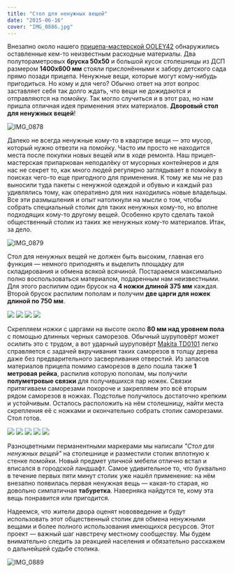 ```yaml
---
title: "Стол для ненужных вещей"
date: "2015-06-16"
cover: "IMG_0886.jpg"
---
```


Внезапно около нашего [прицепа-мастерской OOLEY42](/practice/ooley42/) обнаружились оставленные кем-то неизвестным расходные материалы. Два полутораметровых **бруска 50х50** и большой кусок столешницы из ДСП размером **1400х600 мм** стояли прислонёнными к забору детского сада прямо позади прицепа. Ненужные вещи, которые могут кому-нибудь пригодиться. Но кому и для чего? Обычно ответ на этот вопрос заставляет себя так долго ждать, что вещи не дожидаются и отправляются на помойку. Так могло случиться и в этот раз, но нам пришла отличная идея применения этих материалов. **Дворовый стол для ненужных вещей**!

![IMG_0878](./images/IMG_0878.jpg)

Далеко не всегда ненужные кому-то в квартире вещи — это мусор, который нужно отвезти на помойку. Часто им просто не находится места после покупки новых вещей или в ходе ремонта. Наш прицеп-мастерская припаркован неподалёку от мусорных контейнеров и для нас не секрет то, как много людей регулярно заглядывает в помойку в поисках чего-то еще пригодного для применения. К тому же мы не раз выносили туда пакеты с ненужной одеждой и обувью и каждый раз удивлялись тому, как оперативно для них находились новые владельцы. Все эти размышления и опыт натолкнули на мысли о том, чтобы собрать специальный столик для таких ненужных кому-то, но вполне подходящих кому-то другому вещей. Особенно круто сделать такой общественный столик из таких же ненужных кому-то материалов. Итак, за дело.

![IMG_0879](./images/IMG_0879.jpg)

Стол для ненужных вещей не должен быть высоким, главная его функция — немного приподнять и выделить площадку для складирования и обмена всякой всячиной. Постараемся максимально полно воспользоваться материалом, подаренным нам неизвестными. Для этого распилим один брусок на **4 ножки длиной 375 мм** каждая. Второй брусок распилим пополам и получим **две царги для ножек длиной по 750 мм**.

![](./images/IMG_0880.jpg)
![](./images/IMG_0881.jpg)
![](./images/IMG_0882.jpg)
![](./images/IMG_0883.jpg)

Скрепляем ножки с царгами на высоте около **80 мм над уровнем пола** с помощью длинных черных саморезов. Обычный шуруповёрт может осилить это с трудом, а вот ударный шуруповёрт [Makita TD0101](/practice/ooley42/tools-list/) легко справляется с задачей вкручивания таких саморезов в толщу дерева даже без предварительного засверливания отверстий. Из запасов материалов прицепа помимо саморезов в дело пошла также **1 метровая рейка**, распилив которую пополам, мы получили **полуметровые связки** для получившихся пар ножек. Связки притягиваем саморезами покороче и закрепляем это всё вторым рядом саморезов в ножках. Подстолье получилось достаточно крепким и устойчивым. Осталось расположить на нём столешницу, найти места скрепления её с ножками и окончательно собрать столик саморезами. Стол готов.

![](./images/IMG_0884.jpg)
![](./images/IMG_0885.jpg)
![](./images/IMG_0886.jpg)
![](./images/IMG_0887.jpg)
![](./images/IMG_0888.jpg)

Разноцветными перманентными маркерами мы написали _"Стол для ненужных вещей"_ на столешнице и разместили столик вплотную к стенке помойки. Новый предмет уличной мебели отлично встал и вписался в городской ландшафт. Самое удивительное то, что буквально в течение первых пяти минут столик уже нашёл применение: на нём внезапно появилась первая ненужная вещь — какая-то старая, но довольно симпатичная **табуретка**. Наверняка найдутся те, кому эта вещь понравится или пригодится.

Надеемся, что жители двора оценят нововведение и будут использовать этот общественный столик для обмена ненужными вещами и более полного использования имеющихся ресурсов. Этот проект — важный шаг навстречу местному сообществу. Мы будем внимательно следить за реакцией населения и обязательно расскажем о дальнейшей судьбе столика.

![IMG_0889](./images/IMG_0889.jpg)
